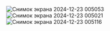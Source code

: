 ![Снимок экрана 2024-12-23 005053](https://github.com/user-attachments/assets/7b8de962-4c36-4419-bcb1-e1359af44c5a)
![Снимок экрана 2024-12-23 005021](https://github.com/user-attachments/assets/81565c88-3a18-4266-b151-f331893a19bc)
![Снимок экрана 2024-12-23 005116](https://github.com/user-attachments/assets/a29bedec-f4be-40d2-b40c-0930e71092af)
